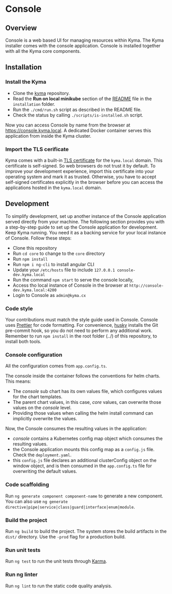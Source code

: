 # Console

## Overview

Console is a web based UI for managing resources within Kyma.
The Kyma installer comes with the console application. Console is installed together with all the Kyma core components.

## Installation

### Install the Kyma

- Clone the [kyma](https://github.com/kyma-project/kyma) repository.
- Read the **Run on local minikube** section of the [README](https://github.com/kyma-project/kyma/blob/master/installation/README.md) file in the `installation` folder.
- Run the `./cmd/run.sh` script as described in the README file.
- Check the status by calling `./scripts/is-installed.sh` script.

Now you can access Console by name from the browser at https://console.kyma.local. A dedicated Docker container serves this application from inside the Kyma cluster.

### Import the TLS cerificate

Kyma comes with a built-in [TLS certificate](https://github.com/kyma-project/kyma/tree/master/installation/certs/workspace/raw) for the `kyma.local` domain. This certificate is self-signed. So web browsers do not trust it by default. To improve your development experience, import this certificate into your operating system and mark it as trusted. Otherwise, you have to accept self-signed certificates explicitly in the browser before you can access the applications hosted in the `kyma.local` domain.


## Development

To simplify development, set up another instance of the Console application served directly from your machine. The following section provides you with a step-by-step guide to set up the Console application for development. Keep Kyma running. You need it as a backing service for your local instance of Console. Follow these steps:

- Clone this repository
- Run `cd core` to change to the `core` directory 
- Run `npm install`
- Run `npm i ng-cli` to install angular CLI
- Update your `/etc/hosts` file to include `127.0.0.1 console-dev.kyma.local`
- Run the command `npm start` to serve the console locally,
- Access tho local instance of Console in the browser at `http://console-dev.kyma.local:4200`
- Login to Console as `admin@kyma.cx`


### Code style

Your contributions must match the style guide used in Console. Console uses [Prettier](https://prettier.io) for code formatting. For convenience, [husky](https://github.com/typicode/husky) installs the Git pre-commit hook, so you do not need to perform any additional work. Remember to run `npm install` in the root folder (../) of this repository, to install both tools.

### Console configuration

All the configuration comes from `app.config.ts`.

The console inside the container follows the conventions for helm charts. This means:

- The _console_ sub chart has its own values file, which configures values for the chart templates.
- The parent chart values, in this case, _core_ values, can overwrite those values on the _console_ level.
- Providing those values when calling the helm install command can implicitly overwrite the values.

Now, the Console consumes the resulting values in the application:

- _console_ contains a Kubernetes config map object which consumes the resulting values.
- the Console application mounts this config map as a `config.js` file. Check the `deployment.yaml`.
- this `config.js` file declares an additional clusterConfig object on the window object, and is then consumed in the `app.config.ts` file for overwriting the default values.

### Code scaffolding

Run `ng generate component component-name` to generate a new component. You can also use `ng generate directive|pipe|service|class|guard|interface|enum|module`.

### Build the project

Run `ng build` to build the project. The system stores the build artifacts in the `dist/` directory. Use the `-prod` flag for a production build.

### Run unit tests

Run `ng test` to run the unit tests through [Karma](https://karma-runner.github.io).

### Run ng linter

Run `ng lint` to run the static code quality analysis.

